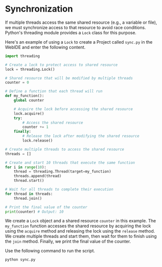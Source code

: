 # Synchronization

If multiple threads access the same shared resource (e.g., a variable or file), we must synchronize access to that resource to avoid race conditions. Python's threading module provides a `Lock` class for this purpose.

Here's an example of using a `Lock` to create a Project called `sync.py` in the WebIDE and enter the following content.

```python
import threading

# Create a lock to protect access to shared resource
lock = threading.Lock()

# Shared resource that will be modified by multiple threads
counter = 0

# Define a function that each thread will run
def my_function():
    global counter

    # Acquire the lock before accessing the shared resource
    lock.acquire()
    try:
        # Access the shared resource
        counter += 1
    finally:
        # Release the lock after modifying the shared resource
        lock.release()

# Create multiple threads to access the shared resource
threads = []

# Create and start 10 threads that execute the same function
for i in range(10):
    thread = threading.Thread(target=my_function)
    threads.append(thread)
    thread.start()

# Wait for all threads to complete their execution
for thread in threads:
    thread.join()

# Print the final value of the counter
print(counter) # Output: 10
```

We create a `Lock` object and a shared resource `counter` in this example. The `my_function` function accesses the shared resource by acquiring the lock using the `acquire` method and releasing the lock using the `release` method. We create multiple threads and start them, then wait for them to finish using the `join` method. Finally, we print the final value of the counter.

Use the following command to run the script.

```bash
python sync.py
```
